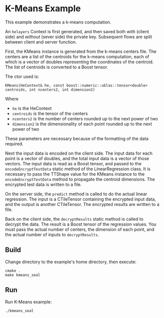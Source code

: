 # K-Means Example

This example demonstrates a k-means computation.  

An `helayers` Context is first generated, and then saved both *with* (client side) and *without* (sever side) the private key.  Subsequent flows are split between client and server function.

First, the KMeans instance is generated from the k-means centers file.  The centers are a list of the centroids for the k-means computation, each of which is a vector of doubles representing the coordinates of the centroid.  The list of centroids is converted to a Boost tensor.

The ctor used is:

```
KMeans(HeContext& he, const boost::numeric::ublas::tensor<double> centroids, int ncenters2, int dimension2)
```

Where

* `he` is the HeContext
* `centroids` is the tensor of the centers
* `ncenters2` is the number of centers rounded up to the next power of two
* `dimension2` is the dimensionality of each point rounded up to the next power of two

These parameters are necessary because of the formatting of the data required.

Next the input data is encoded on the client side.  The input data for each point is a vector of doubles, and the total input data is a vector of those vectors.  The input data is read as a Boost tensor, and passed to the `encodeEncryptTestData` static method of the LinearRegression class.  It is necessary to pass the TTShape value for the KMeans instance to the `encodeEncryptTestData` method to propagate the centroid dimensions.  The encrypted test data is written to a file.

On the server side, the `predict` method is called to do the actual linear regression.  The input is a CTileTensor containing the encrypted input data, and the output is another CTileTensor.  The encrypted results are written to a file.

Back on the client side, the `decryptResults` static method is called to decrypt the data.  The result is a Boost tensor of the regression values.  You must pass the actual number of centers, the dimension of each point, and the actual number of inputs to `decryptResults`.  

## Build

Change directory to the example's home directory, then execute:

    cmake .
    make kmeans_seal

## Run

Run K-Means example:

    ./kmeans_seal

